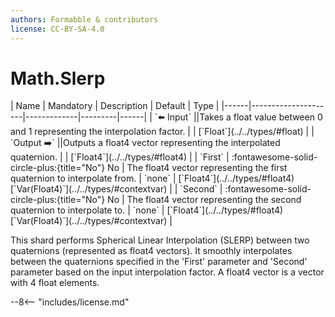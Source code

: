 ```yaml
---
authors: Formabble & contributors
license: CC-BY-SA-4.0
---
```



# Math.Slerp

<div class="sh-parameters" markdown="1">
| Name | Mandatory | Description | Default | Type |
|------|---------------------|-------------|---------|------|
| `⬅️ Input` ||Takes a float value between 0 and 1 representing the interpolation factor. | | [`Float`](../../types/#float) |
| `Output ➡️` ||Outputs a float4 vector representing the interpolated quaternion. | | [`Float4`](../../types/#float4) |
| `First` | :fontawesome-solid-circle-plus:{title="No"} No  | The float4 vector representing the first quaternion to interpolate from. | `none` | [`Float4`](../../types/#float4)[`Var(Float4)`](../../types/#contextvar) |
| `Second` | :fontawesome-solid-circle-plus:{title="No"} No  | The float4 vector representing the second quaternion to interpolate to. | `none` | [`Float4`](../../types/#float4)[`Var(Float4)`](../../types/#contextvar) |

</div>

This shard performs Spherical Linear Interpolation (SLERP) between two quaternions (represented as float4 vectors). It smoothly interpolates between the quaternions specified in the 'First' parameter and 'Second' parameter based on the input interpolation factor. A float4 vector is a vector with 4 float elements.

--8<-- "includes/license.md"

